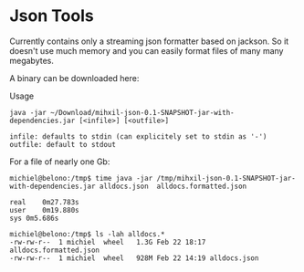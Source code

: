 Json Tools
==========

Currently contains only a streaming json formatter based on
jackson. So it doesn't use much memory and you can easily format files
of many many megabytes.

A binary can be downloaded here:

Usage
```
java -jar ~/Download/mihxil-json-0.1-SNAPSHOT-jar-with-dependencies.jar [<infile>] [<outfile>]

infile: defaults to stdin (can explicitely set to stdin as '-')
outfile: default to stdout
```

For a file of nearly one Gb:
```shell
michiel@belono:/tmp$ time java -jar /tmp/mihxil-json-0.1-SNAPSHOT-jar-with-dependencies.jar alldocs.json  alldocs.formatted.json

real	0m27.783s
user	0m19.880s
sys	0m5.686s

michiel@belono:/tmp$ ls -lah alldocs.*
-rw-rw-r--  1 michiel  wheel   1.3G Feb 22 18:17 alldocs.formatted.json
-rw-rw-r--  1 michiel  wheel   928M Feb 22 14:19 alldocs.json
```
